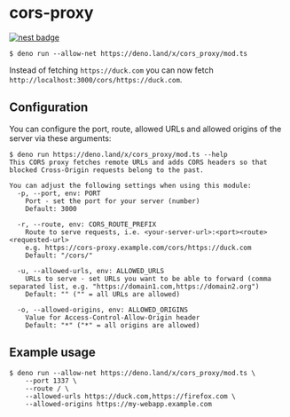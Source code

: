 # cors-proxy

[![nest badge](https://nest.land/badge-large.svg)](https://nest.land/package/cors-proxy)

```console
$ deno run --allow-net https://deno.land/x/cors_proxy/mod.ts
```

Instead of fetching `https://duck.com` you can now fetch `http://localhost:3000/cors/https://duck.com`.

## Configuration

You can configure the port, route, allowed URLs and allowed origins of the server via these arguments:

```console
$ deno run https://deno.land/x/cors_proxy/mod.ts --help
This CORS proxy fetches remote URLs and adds CORS headers so that blocked Cross-Origin requests belong to the past.

You can adjust the following settings when using this module:
  -p, --port, env: PORT
    Port - set the port for your server (number)
    Default: 3000

  -r, --route, env: CORS_ROUTE_PREFIX
    Route to serve requests, i.e. <your-server-url>:<port><route><requested-url>
    e.g. https://cors-proxy.example.com/cors/https://duck.com
    Default: "/cors/"

  -u, --allowed-urls, env: ALLOWED_URLS
    URLs to serve - set URLs you want to be able to forward (comma separated list, e.g. "https://domain1.com,https://domain2.org")
    Default: "" ("" = all URLs are allowed)

  -o, --allowed-origins, env: ALLOWED_ORIGINS
    Value for Access-Control-Allow-Origin header
    Default: "*" ("*" = all origins are allowed)
```

## Example usage

```console
$ deno run --allow-net https://deno.land/x/cors_proxy/mod.ts \
    --port 1337 \
    --route / \
    --allowed-urls https://duck.com,https://firefox.com \
    --allowed-origins https://my-webapp.example.com
```
